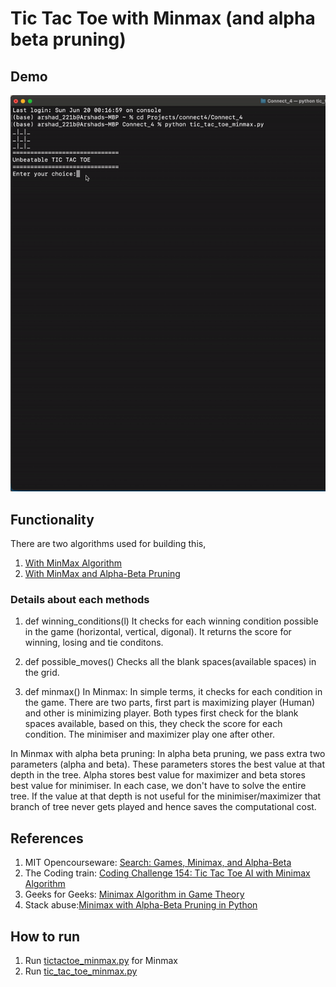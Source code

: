 # Tic Tac Toe with Minmax (and alpha beta pruning)

## Demo
![](ezgif.com-gif-maker.gif)

## Functionality
There are two algorithms used for building this, 
1) [With MinMax Algorithm](https://github.com/Arshad221b/Connect_4/blob/master/tictactoe_minmax.py)
2) [With MinMax and Alpha-Beta Pruning](https://github.com/Arshad221b/Connect_4/blob/master/tic_tac_toe_minmax.py)

### Details about each methods 
1) def winning_conditions(l)
It checks for each winning condition possible in the game (horizontal, vertical, digonal). It returns the score for winning, losing and tie conditons.

2) def possible_moves()
Checks all the blank spaces(available spaces) in the grid.

3) def minmax()
In Minmax:
In simple terms, it checks for each condition in the game. There are two parts, first part is maximizing player (Human) and other is minimizing player. Both types first check for the blank spaces available, based on this, they check the score for each condition. The minimiser and maximizer play one after other. 

In Minmax with alpha beta pruning:
In alpha beta pruning, we pass extra two parameters (alpha and beta). These parameters stores the best value at that depth in the tree. Alpha stores best value for maximizer and beta stores best value for minimiser. In each case, we don't have to solve the entire tree. If the value at that depth is not useful for the minimiser/maximizer that branch of tree never gets played and hence saves the computational cost. 

## References
1) MIT Opencourseware: [Search: Games, Minimax, and Alpha-Beta](https://youtu.be/STjW3eH0Cik)
3) The Coding train: [Coding Challenge 154: Tic Tac Toe AI with Minimax Algorithm](https://www.youtube.com/watch?v=trKjYdBASyQ)
4) Geeks for Geeks: [Minimax Algorithm in Game Theory](https://www.geeksforgeeks.org/minimax-algorithm-in-game-theory-set-4-alpha-beta-pruning/)
5) Stack abuse:[Minimax with Alpha-Beta Pruning in Python](https://stackabuse.com/minimax-and-alpha-beta-pruning-in-python)

## How to run
1) Run [tictactoe_minmax.py](https://github.com/Arshad221b/unbeatable_tic_tac_toe/blob/master/tictactoe_minmax.py) for Minmax
2) Run [tic_tac_toe_minmax.py]()
